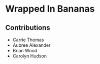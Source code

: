 # Wrapped In Bananas

## Contributions
* Carrie Thomas
* Aubree Alexander
* Brian Wood
* Carolyn Hudson